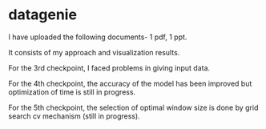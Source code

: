 # datagenie

I have uploaded the following documents- 1 pdf, 1 ppt.

It consists of my approach and visualization results.

For the 3rd checkpoint, I faced problems in giving input data.

For the 4th checkpoint, the accuracy of the model has been improved but optimization of time is still in progress.

For the 5th checkpoint, the selection of optimal window size is done by grid search cv mechanism (still in progress).
